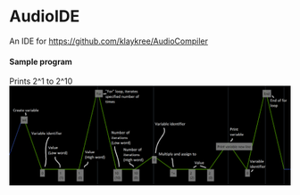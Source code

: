 # AudioIDE
An IDE for https://github.com/klaykree/AudioCompiler

#### Sample program
Prints 2^1 to 2^10
![Sample](/readme/ExampleProgram.png?raw=true "Sample")
